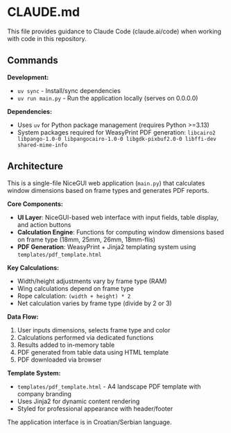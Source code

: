 # CLAUDE.md

This file provides guidance to Claude Code (claude.ai/code) when working with code in this repository.

## Commands

**Development:**
- `uv sync` - Install/sync dependencies
- `uv run main.py` - Run the application locally (serves on 0.0.0.0)

**Dependencies:**
- Uses `uv` for Python package management (requires Python >=3.13)
- System packages required for WeasyPrint PDF generation: `libcairo2 libpango-1.0-0 libpangocairo-1.0-0 libgdk-pixbuf2.0-0 libffi-dev shared-mime-info`

## Architecture

This is a single-file NiceGUI web application (`main.py`) that calculates window dimensions based on frame types and generates PDF reports.

**Core Components:**
- **UI Layer**: NiceGUI-based web interface with input fields, table display, and action buttons
- **Calculation Engine**: Functions for computing window dimensions based on frame type (18mm, 25mm, 26mm, 18mm-flis)
- **PDF Generation**: WeasyPrint + Jinja2 templating system using `templates/pdf_template.html`

**Key Calculations:**
- Width/height adjustments vary by frame type (RAM)
- Wing calculations depend on frame type
- Rope calculation: `(width + height) * 2`  
- Net calculation varies by frame type (divide by 2 or 3)

**Data Flow:**
1. User inputs dimensions, selects frame type and color
2. Calculations performed via dedicated functions
3. Results added to in-memory table
4. PDF generated from table data using HTML template
5. PDF downloaded via browser

**Template System:**
- `templates/pdf_template.html` - A4 landscape PDF template with company branding
- Uses Jinja2 for dynamic content rendering
- Styled for professional appearance with header/footer

The application interface is in Croatian/Serbian language.